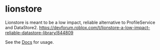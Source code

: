 # lionstore
Lionstore is meant to be a low impact, reliable alternative to ProfileService and DataStore2.
https://devforum.roblox.com/t/lionstore-a-low-impact-reliable-datastore-library/844809

See the [Docs](https://nyapaw.github.io/lionstore/) for usage.
